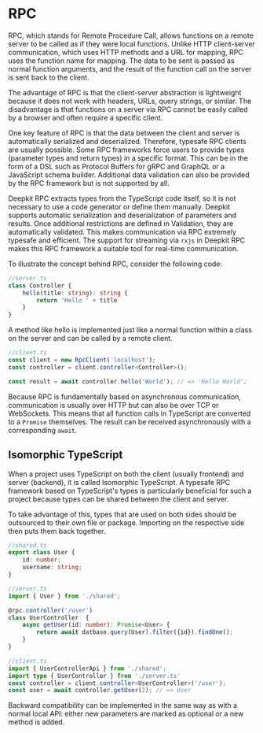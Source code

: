 # RPC

RPC, which stands for Remote Procedure Call, allows functions on a remote server to be called as if they were local functions. Unlike HTTP client-server communication, which uses HTTP methods and a URL for mapping, RPC uses the function name for mapping. The data to be sent is passed as normal function arguments, and the result of the function call on the server is sent back to the client.

The advantage of RPC is that the client-server abstraction is lightweight because it does not work with headers, URLs, query strings, or similar. The disadvantage is that functions on a server via RPC cannot be easily called by a browser and often require a specific client.


One key feature of RPC is that the data between the client and server is automatically serialized and deserialized. Therefore, typesafe RPC clients are usually possible. Some RPC frameworks force users to provide types (parameter types and return types) in a specific format. This can be in the form of a DSL such as Protocol Buffers for gRPC and GraphQL or a JavaScript schema builder. Additional data validation can also be provided by the RPC framework but is not supported by all.

Deepkit RPC extracts types from the TypeScript code itself, so it is not necessary to use a code generator or define them manually. Deepkit supports automatic serialization and deserialization of parameters and results. Once additional restrictions are defined in Validation, they are automatically validated. This makes communication via RPC extremely typesafe and efficient. The support for streaming via `rxjs` in Deepkit RPC makes this RPC framework a suitable tool for real-time communication.

To illustrate the concept behind RPC, consider the following code:

```typescript
//server.ts
class Controller {
    hello(title: string): string {
        return 'Hello ' + title
    }
}
```

A method like hello is implemented just like a normal function within a class on the server and can be called by a remote client.

```typescript
//client.ts
const client = new RpcClient('localhost');
const controller = client.controller<Controller>();

const result = await controller.hello('World'); // => 'Hello World';
```

Because RPC is fundamentally based on asynchronous communication, communication is usually over HTTP but can also be over TCP or WebSockets. This means that all function calls in TypeScript are converted to a `Promise` themselves. The result can be received asynchronously with a corresponding `await`.

## Isomorphic TypeScript

When a project uses TypeScript on both the client (usually frontend) and server (backend), it is called Isomorphic TypeScript. A typesafe RPC framework based on TypeScript's types is particularly beneficial for such a project because types can be shared between the client and server.

To take advantage of this, types that are used on both sides should be outsourced to their own file or package. Importing on the respective side then puts them back together.

```typescript
//shared.ts
export class User {
    id: number;
    username: string;
}

//server.ts
import { User } from './shared';

@rpc.controller('/user')
class UserController  {
    async getUser(id: number): Promise<User> {
        return await datbase.query(User).filter({id}).findOne();
    }
}

//client.ts
import { UserControllerApi } from './shared';
import type { UserController } from './server.ts'
const controller = client.controller<UserController>('/user');
const user = await controller.getUser(2); // => User
```

Backward compatibility can be implemented in the same way as with a normal local API: either new parameters are marked as optional or a new method is added.
